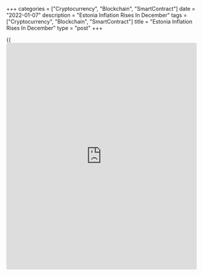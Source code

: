 +++
categories = ["Cryptocurrency", "Blockchain", "SmartContract"]
date = "2022-01-07"
description = "Estonia Inflation Rises In December"
tags = ["Cryptocurrency", "Blockchain", "SmartContract"]
title = "Estonia Inflation Rises In December"
type = "post"
+++

{{<iframe id="large-banner" src="https://www.bounty.group/#slide=25.0" width="100%" height="600" scrolling="no" style="border: 0px solid rgb(216, 221, 230); border-radius: 3px;">}}

Estonia's consumer price inflation accelerated in December, data from
Statistics Estonia showed on Friday.

The consumer price index rose 12.2 percent year-on-year in December,
following an 8.8 percent growth in November.

Prices for petrol increased 25.5 percent and diesel prices rose 29.4
percent.

On a monthly basis, consumer prices grew 3.1 percent in December,
following a 1.8 percent rise in the previous month.

In 2021, consumer prices rose 4.6 percent, after a 0.4 percent decline
in 2020.

"The biggest impact on the consumer price index in 2021 came from
housing- and transport-related price increases, which together accounted
for more than two thirds of the total increase," Viktoria Trasanov,
leading analyst at Statistics Estonia, said.

For comments and feedback [contact](https://www.playgroundfx.com/contact/): editorial@rtt[news](https://www.letsplayfx.com/blog/forex-news-website/).com

[Economic News][1]

 **What parts of the world are seeing the best (and worst) economic
performances lately? Click[here][2] to check out our [Econ Scorecard][2]
and find out! See up-to-the-moment [ranking](https://www.playgroundfx.com/blog/crypto-exchange-ranking/)s for the best and worst
performers in [GDP][3], [unemployment rate][4], [inflation][5] and much
more.**

   1. www.rtt[news](https://www.letsplayfx.com/blog/forex-news-website/).com/Content/EconomicNews.aspx
   2. www.rtt[news](https://www.letsplayfx.com/blog/forex-news-website/).com/economic-scorecard/world-rank/unemployment-rate/highest-performance.aspx
   3. www.rtt[news](https://www.letsplayfx.com/blog/forex-news-website/).com/economic-scorecard/world-rank/GDP/highest-performance.aspx
   4. www.rtt[news](https://www.letsplayfx.com/blog/forex-news-website/).com/economic-scorecard/world-rank/unemployment-rate/lowest-performance.aspx
   5. www.rtt[news](https://www.letsplayfx.com/blog/forex-news-website/).com/economic-scorecard/world-rank/CPI/highest-performance.aspx